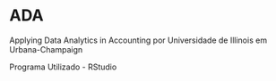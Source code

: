 # ADA
Applying Data Analytics in Accounting
por Universidade de Illinois em Urbana-Champaign

Programa Utilizado - RStudio
